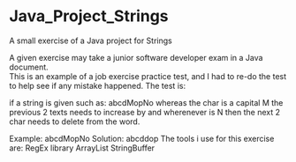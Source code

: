 # Java_Project_Strings
A small exercise of a Java project for Strings

A given exercise may take a junior software developer exam in a Java document.  
This is an example of a job exercise practice test, and I had to re-do 
the test to help see if any mistake happened. 
The test is:

if a string is given such as: abcdMopNo whereas the char is a capital M the previous 
2 texts needs to increase by and wherenever is N then the next 2 char needs to delete from the word.

Example: abcdMopNo
Solution: abcddop
The tools i use for this exercise are:
RegEx library
ArrayList
StringBuffer
